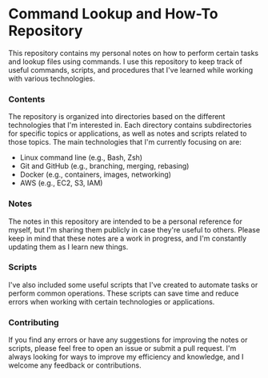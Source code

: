 # Command Lookup and How-To Repository
This repository contains my personal notes on how to perform certain tasks and lookup files using commands. I use this repository to keep track of useful commands, scripts, and procedures that I've learned while working with various technologies.

### Contents
The repository is organized into directories based on the different technologies that I'm interested in. Each directory contains subdirectories for specific topics or applications, as well as notes and scripts related to those topics. The main technologies that I'm currently focusing on are:

* Linux command line (e.g., Bash, Zsh)
* Git and GitHub (e.g., branching, merging, rebasing)
* Docker (e.g., containers, images, networking)
* AWS (e.g., EC2, S3, IAM)

### Notes
The notes in this repository are intended to be a personal reference for myself, but I'm sharing them publicly in case they're useful to others. Please keep in mind that these notes are a work in progress, and I'm constantly updating them as I learn new things.

### Scripts
I've also included some useful scripts that I've created to automate tasks or perform common operations. These scripts can save time and reduce errors when working with certain technologies or applications.

### Contributing
If you find any errors or have any suggestions for improving the notes or scripts, please feel free to open an issue or submit a pull request. I'm always looking for ways to improve my efficiency and knowledge, and I welcome any feedback or contributions.
